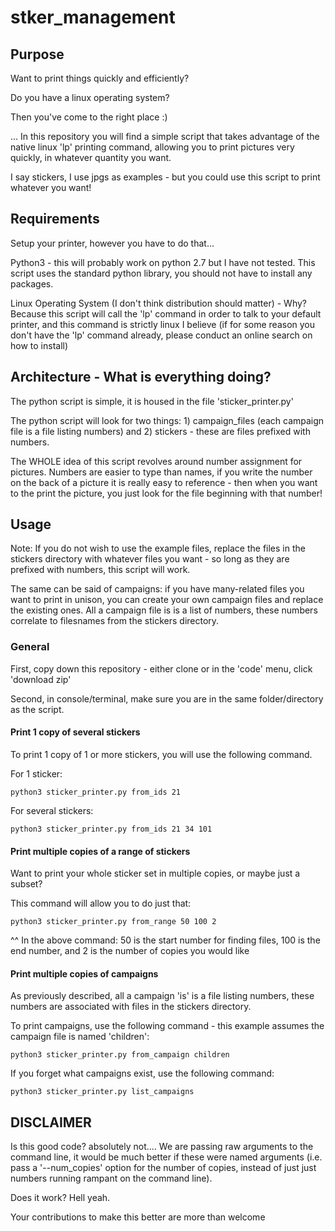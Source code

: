 # stker_management

## Purpose

Want to print things quickly and efficiently?

Do you have a linux operating system?

Then you've come to the right place :)

... In this repository you will find a simple script that takes advantage of the native linux 'lp' printing command, allowing you to print pictures very quickly, in whatever quantity you want.

I say stickers, I use jpgs as examples - but you could use this script to print whatever you want!

## Requirements

Setup your printer, however you have to do that...

Python3 - this will probably work on python 2.7 but I have not tested.  This script uses the standard python library, you should not have to install any packages.

Linux Operating System (I don't think distribution should matter) - Why? Because this script will call the 'lp' command in order to talk to your default printer, and this command is strictly linux I believe (if for some reason you don't have the 'lp' command already, please conduct an online search on how to install)

## Architecture - What is everything doing?

The python script is simple, it is housed in the file 'sticker_printer.py'

The python script will look for two things: 1) campaign_files (each campaign file is a file listing numbers) and 2) stickers - these are files prefixed with numbers.

The WHOLE idea of this script revolves around number assignment for pictures. Numbers are easier to type than names, if you write the number on the back of a picture it is really easy to reference - then when you want to the print the picture, you just look for the file beginning with that number! 

## Usage

Note: If you do not wish to use the example files, replace the files in the stickers directory with whatever files you want - so long as they are prefixed with numbers, this script will work.

The same can be said of campaigns: if you have many-related files you want to print in unison, you can create your own campaign files and replace the existing ones.  All a campaign file is is a list of numbers, these numbers correlate to filesnames from the stickers directory.

### General

First, copy down this repository - either clone or in the 'code' menu, click 'download zip'

Second, in console/terminal, make sure you are in the same folder/directory as the script.

#### Print 1 copy of several stickers

To print 1 copy of 1 or more stickers, you will use the following command.

For 1 sticker:

```
python3 sticker_printer.py from_ids 21
``` 

For several stickers:
```
python3 sticker_printer.py from_ids 21 34 101
```

#### Print multiple copies of a range of stickers

Want to print your whole sticker set in multiple copies, or maybe just a subset?

This command will allow you to do just that:
```
python3 sticker_printer.py from_range 50 100 2
``` 

^^ In the above command: 50 is the start number for finding files, 100 is the end number, and 2 is the number of copies you would like

#### Print multiple copies of campaigns

As previously described, all a campaign 'is' is a file listing numbers, these numbers are associated with files in the stickers directory.

To print campaigns, use the following command - this example assumes the campaign file is named 'children':
```
python3 sticker_printer.py from_campaign children 
```

If you forget what campaigns exist, use the following command:
```
python3 sticker_printer.py list_campaigns
```



## DISCLAIMER

Is this good code? absolutely not.... We are passing raw arguments to the command line, it would be much better if these were named arguments (i.e. pass a '--num_copies' option for the number of copies, instead of just just numbers running rampant on the command line).


Does it work? Hell yeah.  

Your contributions to make this better are more than welcome

